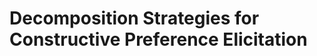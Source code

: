 
Decomposition Strategies for Constructive Preference Elicitation
================================================================


